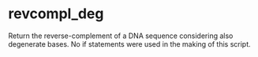 # revcompl_deg

Return the reverse-complement of a DNA sequence considering also degenerate bases.
No if statements were used in the making of this script.
